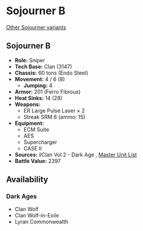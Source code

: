 # Sojourner B 

[Other Sojourner variants](../sojourner.md) 

## Sojourner B 

- **Role:** Sniper 
- **Tech Base:** Clan (3147) 
- **Chassis:** 60 tons (Endo Steel) 
- **Movement:** 4 / 6 (8) 
  - **Jumping:** 4 
- **Armor:** 201 (Ferro Fibrous) 
- **Heat Sinks:** 14 (28) 
- **Weapons:** 
  - ER Large Pulse Laser × 2 
  - Streak SRM 6 (ammo: 15) 
- **Equipment:** 
  - ECM Suite 
  - AES 
  - Supercharger 
  - CASE II 
- **Sources:** ilClan Vol 2 - Dark Age , [Master Unit List](http://masterunitlist.info/Unit/Details/7445/sojourner-b) 
- **Battle Value:** 2397 

## Availability 

### Dark Ages 

- Clan Wolf 
- Clan Wolf-in-Exile 
- Lyran Commonwealth 

